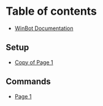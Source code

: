 # Table of contents

* [WinBot Documentation](README.md)

## Setup

* [Copy of Page 1](setup/copy-of-page-1.md)

## Commands

* [Page 1](commands/page-1.md)
